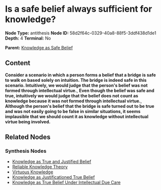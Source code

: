 # Is a safe belief always sufficient for knowledge?

**Node Type:** antithesis
**Node ID:** 58d2f64c-0329-40a8-88f5-3ddf438d1de1
**Depth:** 4
**Terminal:** No

**Parent:** [Knowledge as Safe Belief](knowledge-as-safe-belief-synthesis-59beb533-d22b-4800-8b79-a7e92d3ef22e.md)

## Content

**Consider a scenario in which a person forms a belief that a bridge is safe to walk on based solely on intuition. The bridge is indeed safe in this scenario. Intuitively, we would judge that the person's belief was not formed through intellectual virtue.**, **Even though the belief was safe and true, intuitively we would judge that the belief does not count as knowledge because it was not formed through intellectual virtue.**, **Although the person's belief that the bridge is safe turned out to be true and was not easily going to be false in similar situations, it seems implausible that we should count it as knowledge without intellectual virtue being involved.**

## Related Nodes

### Synthesis Nodes

- [Knowledge as True and Justified Belief](knowledge-as-true-and-justified-belief-synthesis-a8a62f8d-e6ec-4a1a-98f3-0f383cfa8bec.md)
- [Reliable Knowledge Theory](reliable-knowledge-theory-synthesis-248a55cc-b090-4045-b23d-48fb85e6bd25.md)
- [Virtuous Knowledge](virtuous-knowledge-synthesis-19a8ef04-8b8f-4bf5-b9e4-d5e5cfdce089.md)
- [Knowledge as Justificationed True Belief](knowledge-as-justificationed-true-belief-synthesis-0d51c3b1-19c4-4c53-8fe4-c2d3bcaeffce.md)
- [Knowledge as True Belief Under Intellectual Due Care](knowledge-as-true-belief-under-intellectual-due-care-synthesis-a31bae45-dc40-4520-814e-a3863b19a295.md)

